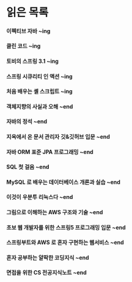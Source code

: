 # 읽은 목록
#### 이펙티브 자바 ~ing
#### 클린 코드 ~ing
#### 토비의 스프링 3.1 ~ing
#### 스프링 시큐리티 인 액션 ~ing
#### 처음 배우는 셸 스크립트 ~ing
#### 객체지향의 사실과 오해 ~end
#### 자바의 정석 ~end
#### 지옥에서 온 문서 관리자 깃&깃허브 입문 ~end
#### 자바 ORM 표준 JPA 프로그래밍 ~end
#### SQL 첫 걸음 ~end
#### MySQL 로 배우는 데이터베이스 개론과 실습 ~end
#### 이것이 우분투 리눅스다 ~end
#### 그림으로 이해하는 AWS 구조와 기술 ~end
#### 초보 웹 개발자를 위한 스프링5 프로그래밍 입문 ~end
#### 스프링부트와 AWS 로 혼자 구현하는 웹서비스 ~end
#### 혼자 공부하는 얄팍한 코딩지식 ~end
#### 면접을 위한 CS 전공지식노트 ~end
